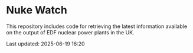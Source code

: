 # Nuke Watch

This repository includes code for retrieving the latest information available on the output of EDF nuclear power plants in the UK.

Last updated: 2025-06-19 16:20